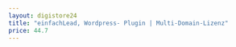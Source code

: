 ```yaml
---
layout: digistore24
title: "einfachLead, Wordpress- Plugin | Multi-Domain-Lizenz"
price: 44.7
---
```


